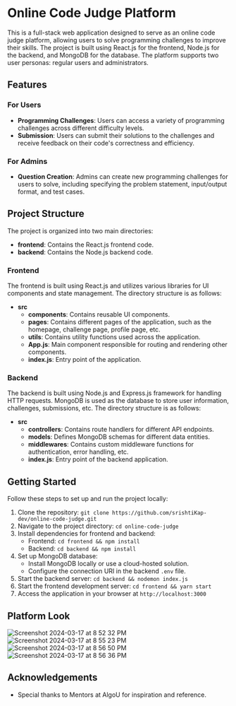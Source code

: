 # Online Code Judge Platform

This is a full-stack web application designed to serve as an online code judge platform, allowing users to solve programming challenges to improve their skills. The project is built using React.js for the frontend, Node.js for the backend, and MongoDB for the database. The platform supports two user personas: regular users and administrators.

## Features

### For Users

- **Programming Challenges**: Users can access a variety of programming challenges across different difficulty levels.
- **Submission**: Users can submit their solutions to the challenges and receive feedback on their code's correctness and efficiency.

### For Admins

- **Question Creation**: Admins can create new programming challenges for users to solve, including specifying the problem statement, input/output format, and test cases.

## Project Structure

The project is organized into two main directories:

- **frontend**: Contains the React.js frontend code.
- **backend**: Contains the Node.js backend code.

### Frontend

The frontend is built using React.js and utilizes various libraries for UI components and state management. The directory structure is as follows:

- **src**
  - **components**: Contains reusable UI components.
  - **pages**: Contains different pages of the application, such as the homepage, challenge page, profile page, etc.
  - **utils**: Contains utility functions used across the application.
  - **App.js**: Main component responsible for routing and rendering other components.
  - **index.js**: Entry point of the application.

### Backend

The backend is built using Node.js and Express.js framework for handling HTTP requests. MongoDB is used as the database to store user information, challenges, submissions, etc. The directory structure is as follows:

- **src**
  - **controllers**: Contains route handlers for different API endpoints.
  - **models**: Defines MongoDB schemas for different data entities.
  - **middlewares**: Contains custom middleware functions for authentication, error handling, etc.
  - **index.js**: Entry point of the backend application.

## Getting Started

Follow these steps to set up and run the project locally:

1. Clone the repository: `git clone https://github.com/srishtiKap-dev/online-code-judge.git`
2. Navigate to the project directory: `cd online-code-judge`
3. Install dependencies for frontend and backend:
   - Frontend: `cd frontend && npm install`
   - Backend: `cd backend && npm install`
4. Set up MongoDB database:
   - Install MongoDB locally or use a cloud-hosted solution.
   - Configure the connection URI in the backend `.env` file.
5. Start the backend server: `cd backend && nodemon index.js`
6. Start the frontend development server: `cd frontend && yarn start`
7. Access the application in your browser at `http://localhost:3000`

## Platform Look

![Screenshot 2024-03-17 at 8 52 32 PM](https://github.com/srishtiKap-dev/online-code-judge/assets/157288989/dc685df3-4cb1-4079-b359-27e5ed45585d)
![Screenshot 2024-03-17 at 8 55 23 PM](https://github.com/srishtiKap-dev/online-code-judge/assets/157288989/78ba5671-10ac-49de-a4dd-62780b7f046d)
![Screenshot 2024-03-17 at 8 56 50 PM](https://github.com/srishtiKap-dev/online-code-judge/assets/157288989/a3254114-d8fd-4ca8-a545-96d78d3a7233)
![Screenshot 2024-03-17 at 8 56 36 PM](https://github.com/srishtiKap-dev/online-code-judge/assets/157288989/c695b337-8755-434b-9d0b-e281326380a8)


## Acknowledgements

- Special thanks to Mentors at AlgoU for inspiration and reference.
